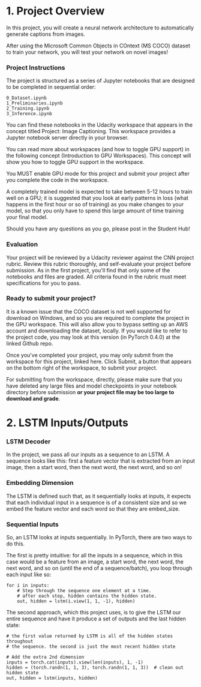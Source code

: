 
# 1. Project Overview

In this project, you will create a neural network architecture to automatically generate captions from images.

After using the Microsoft Common Objects in COntext (MS COCO) dataset to train your network, you will test your network on novel images!

### Project Instructions

The project is structured as a series of Jupyter notebooks that are designed to be completed in sequential order:
```
0_Dataset.ipynb
1_Preliminaries.ipynb
2_Training.ipynb
3_Inference.ipynb
```
You can find these notebooks in the Udacity workspace that appears in the concept titled Project: Image Captioning. This workspace provides a Jupyter notebook server directly in your browser.

You can read more about workspaces (and how to toggle GPU support) in the following concept (Introduction to GPU Workspaces). This concept will show you how to toggle GPU support in the workspace.

You MUST enable GPU mode for this project and submit your project after you complete the code in the workspace.

A completely trained model is expected to take between 5-12 hours to train well on a GPU; it is suggested that you look at early patterns in loss (what happens in the first hour or so of training) as you make changes to your model, so that you only have to spend this large amount of time training your final model.

Should you have any questions as you go, please post in the Student Hub!

### Evaluation

Your project will be reviewed by a Udacity reviewer against the CNN project rubric. Review this rubric thoroughly, and self-evaluate your project before submission. As in the first project, you'll find that only some of the notebooks and files are graded. All criteria found in the rubric must meet specifications for you to pass.

### Ready to submit your project?

It is a known issue that the COCO dataset is not well supported for download on Windows, and so you are required to complete the project in the GPU workspace. This will also allow you to bypass setting up an AWS account and downloading the dataset, locally. If you would like to refer to the project code, you may look at this version (in PyTorch 0.4.0) at the linked Github repo.

Once you've completed your project, you may only submit from the workspace for this project, linked here. Click Submit, a button that appears on the bottom right of the workspace, to submit your project.

For submitting from the workspace, directly, please make sure that you have deleted any large files and model checkpoints in your notebook directory before submission **or your project file may be too large to download and grade**.



# 2. LSTM Inputs/Outputs

### LSTM Decoder

In the project, we pass all our inputs as a sequence to an LSTM. A sequence looks like this: first a feature vector that is extracted from an input image, then a start word, then the next word, the next word, and so on!

### Embedding Dimension

The LSTM is defined such that, as it sequentially looks at inputs, it expects that each individual input in a sequence is of a consistent size and so we embed the feature vector and each word so that they are embed_size.

### Sequential Inputs

So, an LSTM looks at inputs sequentially. In PyTorch, there are two ways to do this.

The first is pretty intuitive: for all the inputs in a sequence, which in this case would be a feature from an image, a start word, the next word, the next word, and so on (until the end of a sequence/batch), you loop through each input like so:
```
for i in inputs:
    # Step through the sequence one element at a time.
    # after each step, hidden contains the hidden state.
    out, hidden = lstm(i.view(1, 1, -1), hidden)
```

The second approach, which this project uses, is to give the LSTM our entire sequence and have it produce a set of outputs and the last hidden state:
```
# the first value returned by LSTM is all of the hidden states throughout
# the sequence. the second is just the most recent hidden state

# Add the extra 2nd dimension
inputs = torch.cat(inputs).view(len(inputs), 1, -1)
hidden = (torch.randn(1, 1, 3), torch.randn(1, 1, 3))  # clean out hidden state
out, hidden = lstm(inputs, hidden)
```